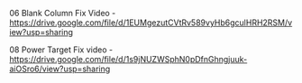 06 Blank Column Fix Video -  https://drive.google.com/file/d/1EUMgezutCVtRv589vyHb6gculHRH2RSM/view?usp=sharing

08 Power Target Fix video -  https://drive.google.com/file/d/1s9jNUZWSphN0pDfnGhngjuuk-aiOSro6/view?usp=sharing
